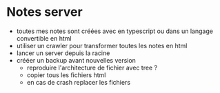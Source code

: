 # Notes server

* toutes mes notes sont créées avec en typescript ou dans un langage convertible en html
* utiliser un crawler pour transformer toutes les notes en html
* lancer un server depuis la racine
* crééer un backup avant nouvelles version
	* reproduire l'architecture de fichier avec tree ?
	* copier tous les fichiers html
	* en cas de crash replacer les fichiers
